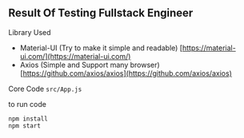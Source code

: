 ## Result Of Testing Fullstack Engineer

Library Used 

 - Material-UI (Try to make it simple and readable) [https://material-ui.com/](https://material-ui.com/)
 - Axios (Simple and Support many browser) [https://github.com/axios/axios](https://github.com/axios/axios)

Core Code `src/App.js`

to run code 

    npm install
    npm start
